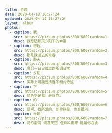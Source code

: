 ```yaml
---
title: 奇迹
date: 2020-04-18 16:27:24
updated: 2020-04-18 16:27:24
layout: album
photos:
  - caption: 我
    src: https://picsum.photos/800/600?random=1
    desc: 我想起那天夕阳下的奔跑
  - caption: 想起
    src: https://picsum.photos/800/600?random=2
    desc: 那是我逝去的青春
  - caption: 那天
    src: https://picsum.photos/800/600?random=3
    desc: 我们一日日度过的所谓日常
  - caption: 夕阳
    src: https://picsum.photos/800/600?random=4
    desc: 实际上可能是接连不断的奇迹
  - caption: 下
    src: https://picsum.photos/800/600?random=5
    desc: 错的不是我，是世界。
  - caption: 的
    src: https://picsum.photos/800/600?random=6
    desc: 是啊，我所爱的，即非群星，也非银河。
  - caption: 奔跑
    src: https://picsum.photos/800/600?random=7
    desc: 隐约雷鸣 阴霾天空 但盼风雨来 能留你在此
---
```

